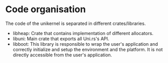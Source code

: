 # Code organisation

The code of the unikernel is separated in different crates/libraries.

- libheap: Crate that contains implementation of different allocators.
- libuni: Main crate that exports all Uni.rs's API.
- libboot: This library is responsible to wrap the user's application and
correctly initialize and setup the environment and the platform. It is not
directly accessible from the user's application.
